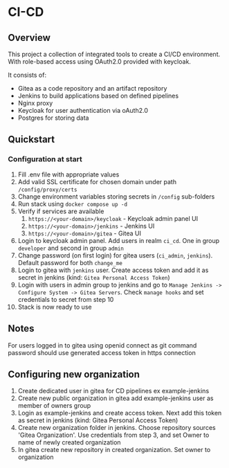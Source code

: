 # CI-CD

## Overview

This project a collection of integrated tools to create a CI/CD environment. With role-based access using OAuth2.0 provided with keycloak.

It consists of:

* Gitea as a code repository and an artifact repository
* Jenkins to build applications based on defined pipelines
* Nginx proxy
* Keycloak for user authentication via oAuth2.0
* Postgres for storing data


## Quickstart

### Configuration at start
1. Fill .env file with appropriate values
2. Add valid SSL certificate for chosen domain under path `/config/proxy/certs`
3. Change environment variables storing secrets in `/config` sub-folders 
4. Run stack using `docker compose up -d`
5. Verify if services are available
   1. `https://<your-domain>/keycloak` - Keycloak admin panel UI
   2. `https://<your-domain>/jenkins` - Jenkins UI
   3. `https://<your-domain>/gitea` - Gitea UI
6. Login to keycloak admin panel. Add users in realm `ci_cd`. One in group `developer` and second in group `admin`
7. Change password (on first login) for gitea users  (`ci_admin`, `jenkins`). Default password for both `change_me`
8. Login to gitea with `jenkins` user. Create access token and add it as secret in jenkins (kind: `Gitea Personal Access Token`)
9. Login with users in admin group to jenkins and go to `Manage Jenkins -> Configure System -> Gitea Servers`. Check `manage hooks` and set credentials to secret from step 10 
10. Stack is now ready to use


## Notes

For users logged in to gitea using openid connect as git command password should use generated access token in https connection

## Configuring new organization

1. Create dedicated user in gitea for CD pipelines ex example-jenkins
2. Create new public organization in gitea add example-jenkins user as member of owners group
3. Login as example-jenkins and create access token. Next add this token as secret in jenkins (kind: Gitea Personal Access Token)
4. Create new organization folder in jenkins. Choose repository sources 'Gitea Organization'. Use credentials from step 3, and set Owner to name of newly created organization
5. In gitea create new repository in created organization. Set owner to organization 

